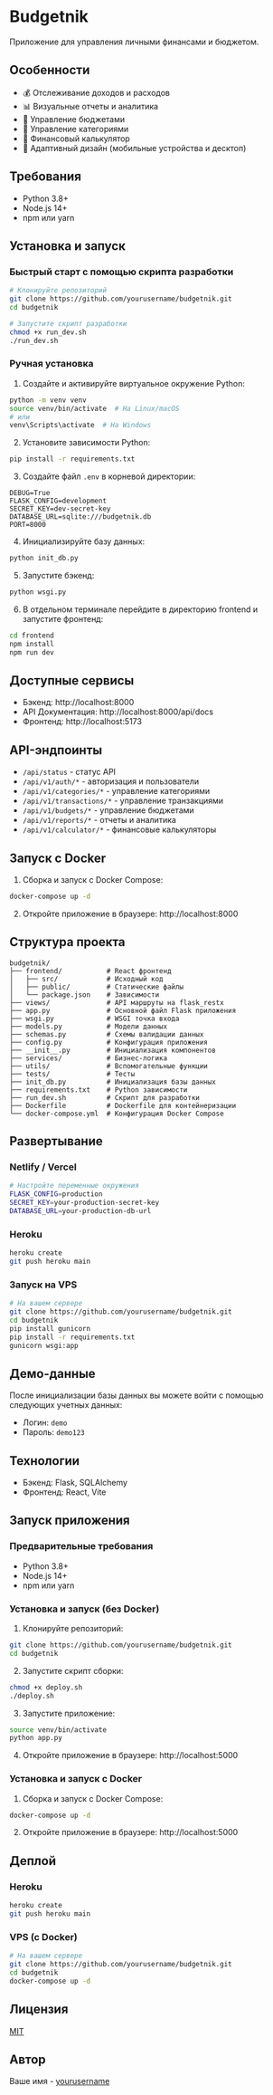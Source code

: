 # Budgetnik

Приложение для управления личными финансами и бюджетом.

## Особенности

- 💰 Отслеживание доходов и расходов
- 📊 Визуальные отчеты и аналитика
- 💼 Управление бюджетами
- 🔄 Управление категориями
- 🧮 Финансовый калькулятор
- 📱 Адаптивный дизайн (мобильные устройства и десктоп)

## Требования

- Python 3.8+
- Node.js 14+
- npm или yarn

## Установка и запуск

### Быстрый старт с помощью скрипта разработки
```bash
# Клонируйте репозиторий
git clone https://github.com/yourusername/budgetnik.git
cd budgetnik

# Запустите скрипт разработки
chmod +x run_dev.sh
./run_dev.sh
```

### Ручная установка

1. Создайте и активируйте виртуальное окружение Python:
```bash
python -m venv venv
source venv/bin/activate  # На Linux/macOS
# или
venv\Scripts\activate  # На Windows
```

2. Установите зависимости Python:
```bash
pip install -r requirements.txt
```

3. Создайте файл `.env` в корневой директории:
```
DEBUG=True
FLASK_CONFIG=development
SECRET_KEY=dev-secret-key
DATABASE_URL=sqlite:///budgetnik.db
PORT=8000
```

4. Инициализируйте базу данных:
```bash
python init_db.py
```

5. Запустите бэкенд:
```bash
python wsgi.py
```

6. В отдельном терминале перейдите в директорию frontend и запустите фронтенд:
```bash
cd frontend
npm install
npm run dev
```

## Доступные сервисы

- Бэкенд: http://localhost:8000
- API Документация: http://localhost:8000/api/docs
- Фронтенд: http://localhost:5173

## API-эндпоинты

- `/api/status` - статус API
- `/api/v1/auth/*` - авторизация и пользователи
- `/api/v1/categories/*` - управление категориями
- `/api/v1/transactions/*` - управление транзакциями
- `/api/v1/budgets/*` - управление бюджетами
- `/api/v1/reports/*` - отчеты и аналитика
- `/api/v1/calculator/*` - финансовые калькуляторы

## Запуск с Docker

1. Сборка и запуск с Docker Compose:
```bash
docker-compose up -d
```

2. Откройте приложение в браузере: http://localhost:8000

## Структура проекта

```
budgetnik/
├── frontend/           # React фронтенд
│   ├── src/            # Исходный код
│   ├── public/         # Статические файлы
│   └── package.json    # Зависимости
├── views/              # API маршруты на flask_restx
├── app.py              # Основной файл Flask приложения
├── wsgi.py             # WSGI точка входа
├── models.py           # Модели данных
├── schemas.py          # Схемы валидации данных
├── config.py           # Конфигурация приложения
├── __init__.py         # Инициализация компонентов
├── services/           # Бизнес-логика
├── utils/              # Вспомогательные функции
├── tests/              # Тесты
├── init_db.py          # Инициализация базы данных
├── requirements.txt    # Python зависимости
├── run_dev.sh          # Скрипт для разработки
├── Dockerfile          # Dockerfile для контейнеризации
└── docker-compose.yml  # Конфигурация Docker Compose
```

## Развертывание

### Netlify / Vercel
```bash
# Настройте переменные окружения
FLASK_CONFIG=production
SECRET_KEY=your-production-secret-key
DATABASE_URL=your-production-db-url
```

### Heroku
```bash
heroku create
git push heroku main
```

### Запуск на VPS
```bash
# На вашем сервере
git clone https://github.com/yourusername/budgetnik.git
cd budgetnik
pip install gunicorn
pip install -r requirements.txt
gunicorn wsgi:app
```

## Демо-данные

После инициализации базы данных вы можете войти с помощью следующих учетных данных:
- Логин: `demo`
- Пароль: `demo123`

## Технологии
- Бэкенд: Flask, SQLAlchemy
- Фронтенд: React, Vite

## Запуск приложения

### Предварительные требования
- Python 3.8+
- Node.js 14+
- npm или yarn

### Установка и запуск (без Docker)

1. Клонируйте репозиторий:
```bash
git clone https://github.com/yourusername/budgetnik.git
cd budgetnik
```

2. Запустите скрипт сборки:
```bash
chmod +x deploy.sh
./deploy.sh
```

3. Запустите приложение:
```bash
source venv/bin/activate
python app.py
```

4. Откройте приложение в браузере: http://localhost:5000

### Установка и запуск с Docker

1. Сборка и запуск с Docker Compose:
```bash
docker-compose up -d
```

2. Откройте приложение в браузере: http://localhost:5000

## Деплой

### Heroku
```bash
heroku create
git push heroku main
```

### VPS (с Docker)
```bash
# На вашем сервере
git clone https://github.com/yourusername/budgetnik.git
cd budgetnik
docker-compose up -d
```

## Лицензия

[MIT](LICENSE)

## Автор

Ваше имя - [yourusername](https://github.com/yourusername) 